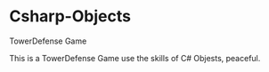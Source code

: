 # Csharp-Objects
TowerDefense Game

This is a TowerDefense Game use the skills of C# Objests, peaceful.
